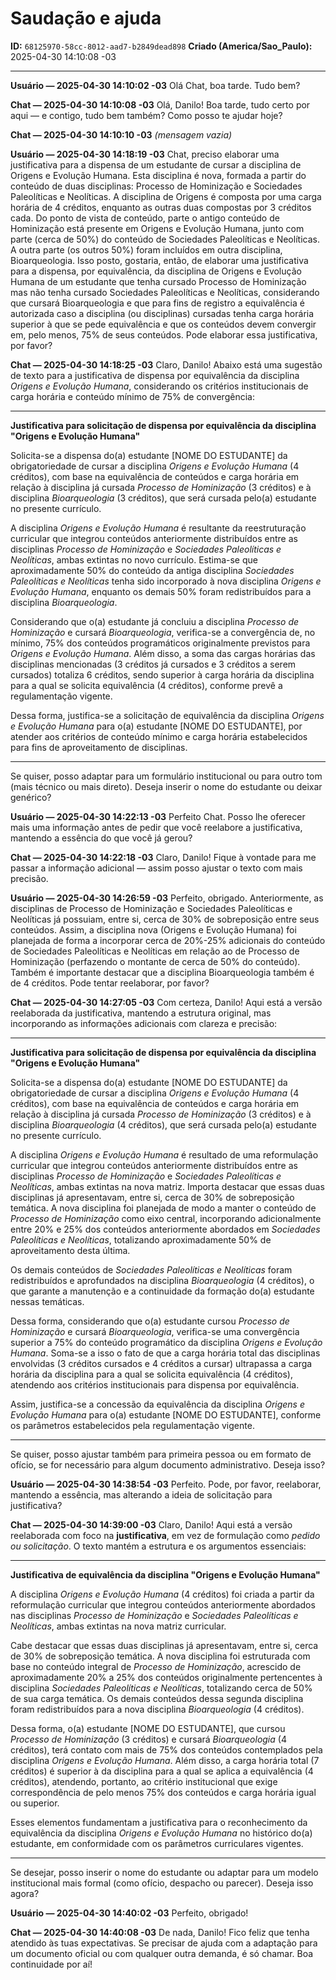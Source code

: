 # Saudação e ajuda

**ID:** `68125970-58cc-8012-aad7-b2849dead898`
**Criado (America/Sao_Paulo):** 2025-04-30 14:10:08 -03

---

**Usuário — 2025-04-30 14:10:02 -03**
Olá Chat, boa tarde. Tudo bem?

**Chat — 2025-04-30 14:10:08 -03**
Olá, Danilo! Boa tarde, tudo certo por aqui — e contigo, tudo bem também? Como posso te ajudar hoje?

**Chat — 2025-04-30 14:10:10 -03**
_(mensagem vazia)_

**Usuário — 2025-04-30 14:18:19 -03**
Chat, preciso elaborar uma justificativa para a dispensa de um estudante de cursar a disciplina de Origens e Evolução Humana. Esta disciplina é nova, formada a partir do conteúdo de duas disciplinas: Processo de Hominização e Sociedades Paleolíticas e Neolíticas. A disciplina de Origens é composta por uma carga horária de 4 créditos, enquanto as outras duas compostas por 3 créditos cada. Do ponto de vista de conteúdo, parte o antigo conteúdo de Hominização está presente em Origens e Evolução Humana, junto com parte (cerca de 50%) do conteúdo de Sociedades Paleolíticas e Neolíticas. A outra parte (os outros 50%) foram incluídos em outra disciplina, Bioarqueologia. Isso posto, gostaria, então, de elaborar uma justificativa para a dispensa, por equivalência, da disciplina de Origens e Evolução Humana de um estudante que tenha cursado Processo de Hominização mas não tenha cursado Sociedades Paleolíticas e Neolíticas, considerando que cursará Bioarqueologia e que para fins de registro a equivalência é autorizada caso a disciplina (ou disciplinas) cursadas tenha carga horária superior à que se pede equivalência e que os conteúdos devem convergir em, pelo menos, 75% de seus conteúdos. Pode elaborar essa justificativa, por favor?

**Chat — 2025-04-30 14:18:25 -03**
Claro, Danilo! Abaixo está uma sugestão de texto para a justificativa de dispensa por equivalência da disciplina *Origens e Evolução Humana*, considerando os critérios institucionais de carga horária e conteúdo mínimo de 75% de convergência:

---

**Justificativa para solicitação de dispensa por equivalência da disciplina "Origens e Evolução Humana"**

Solicita-se a dispensa do(a) estudante [NOME DO ESTUDANTE] da obrigatoriedade de cursar a disciplina *Origens e Evolução Humana* (4 créditos), com base na equivalência de conteúdos e carga horária em relação à disciplina já cursada *Processo de Hominização* (3 créditos) e à disciplina *Bioarqueologia* (3 créditos), que será cursada pelo(a) estudante no presente currículo.

A disciplina *Origens e Evolução Humana* é resultante da reestruturação curricular que integrou conteúdos anteriormente distribuídos entre as disciplinas *Processo de Hominização* e *Sociedades Paleolíticas e Neolíticas*, ambas extintas no novo currículo. Estima-se que aproximadamente 50% do conteúdo da antiga disciplina *Sociedades Paleolíticas e Neolíticas* tenha sido incorporado à nova disciplina *Origens e Evolução Humana*, enquanto os demais 50% foram redistribuídos para a disciplina *Bioarqueologia*.

Considerando que o(a) estudante já concluiu a disciplina *Processo de Hominização* e cursará *Bioarqueologia*, verifica-se a convergência de, no mínimo, 75% dos conteúdos programáticos originalmente previstos para *Origens e Evolução Humana*. Além disso, a soma das cargas horárias das disciplinas mencionadas (3 créditos já cursados e 3 créditos a serem cursados) totaliza 6 créditos, sendo superior à carga horária da disciplina para a qual se solicita equivalência (4 créditos), conforme prevê a regulamentação vigente.

Dessa forma, justifica-se a solicitação de equivalência da disciplina *Origens e Evolução Humana* para o(a) estudante [NOME DO ESTUDANTE], por atender aos critérios de conteúdo mínimo e carga horária estabelecidos para fins de aproveitamento de disciplinas.

---

Se quiser, posso adaptar para um formulário institucional ou para outro tom (mais técnico ou mais direto). Deseja inserir o nome do estudante ou deixar genérico?

**Usuário — 2025-04-30 14:22:13 -03**
Perfeito Chat.
Posso lhe oferecer mais uma informação antes de pedir que você reelabore a justificativa, mantendo a essência do que você já gerou?

**Chat — 2025-04-30 14:22:18 -03**
Claro, Danilo! Fique à vontade para me passar a informação adicional — assim posso ajustar o texto com mais precisão.

**Usuário — 2025-04-30 14:26:59 -03**
Perfeito, obrigado.
Anteriormente, as disciplinas de Processo de Hominização e Sociedades Paleolíticas e Neolíticas já possuiam, entre si, cerca de 30% de sobreposição entre seus conteúdos. Assim, a disciplina nova (Origens e Evolução Humana) foi planejada de forma a incorporar cerca de 20%-25% adicionais do conteúdo de Sociedades Paleolíticas e Neolíticas em relação ao de Processo de Hominização (perfazendo o montante de cerca de 50% do conteúdo). Também é importante destacar que a disciplina Bioarqueologia também é de 4 créditos. Pode tentar reelaborar, por favor?

**Chat — 2025-04-30 14:27:05 -03**
Com certeza, Danilo! Aqui está a versão reelaborada da justificativa, mantendo a estrutura original, mas incorporando as informações adicionais com clareza e precisão:

---

**Justificativa para solicitação de dispensa por equivalência da disciplina "Origens e Evolução Humana"**

Solicita-se a dispensa do(a) estudante [NOME DO ESTUDANTE] da obrigatoriedade de cursar a disciplina *Origens e Evolução Humana* (4 créditos), com base na equivalência de conteúdos e carga horária em relação à disciplina já cursada *Processo de Hominização* (3 créditos) e à disciplina *Bioarqueologia* (4 créditos), que será cursada pelo(a) estudante no presente currículo.

A disciplina *Origens e Evolução Humana* é resultado de uma reformulação curricular que integrou conteúdos anteriormente distribuídos entre as disciplinas *Processo de Hominização* e *Sociedades Paleolíticas e Neolíticas*, ambas extintas na nova matriz. Importa destacar que essas duas disciplinas já apresentavam, entre si, cerca de 30% de sobreposição temática. A nova disciplina foi planejada de modo a manter o conteúdo de *Processo de Hominização* como eixo central, incorporando adicionalmente entre 20% e 25% dos conteúdos anteriormente abordados em *Sociedades Paleolíticas e Neolíticas*, totalizando aproximadamente 50% de aproveitamento desta última.

Os demais conteúdos de *Sociedades Paleolíticas e Neolíticas* foram redistribuídos e aprofundados na disciplina *Bioarqueologia* (4 créditos), o que garante a manutenção e a continuidade da formação do(a) estudante nessas temáticas.

Dessa forma, considerando que o(a) estudante cursou *Processo de Hominização* e cursará *Bioarqueologia*, verifica-se uma convergência superior a 75% do conteúdo programático da disciplina *Origens e Evolução Humana*. Soma-se a isso o fato de que a carga horária total das disciplinas envolvidas (3 créditos cursados e 4 créditos a cursar) ultrapassa a carga horária da disciplina para a qual se solicita equivalência (4 créditos), atendendo aos critérios institucionais para dispensa por equivalência.

Assim, justifica-se a concessão da equivalência da disciplina *Origens e Evolução Humana* para o(a) estudante [NOME DO ESTUDANTE], conforme os parâmetros estabelecidos pela regulamentação vigente.

---

Se quiser, posso ajustar também para primeira pessoa ou em formato de ofício, se for necessário para algum documento administrativo. Deseja isso?

**Usuário — 2025-04-30 14:38:54 -03**
Perfeito. Pode, por favor, reelaborar, mantendo a essência, mas alterando a ideia de solicitação para justificativa?

**Chat — 2025-04-30 14:39:00 -03**
Claro, Danilo! Aqui está a versão reelaborada com foco na **justificativa**, em vez de formulação como *pedido ou solicitação*. O texto mantém a estrutura e os argumentos essenciais:

---

**Justificativa de equivalência da disciplina "Origens e Evolução Humana"**

A disciplina *Origens e Evolução Humana* (4 créditos) foi criada a partir da reformulação curricular que integrou conteúdos anteriormente abordados nas disciplinas *Processo de Hominização* e *Sociedades Paleolíticas e Neolíticas*, ambas extintas na nova matriz curricular.

Cabe destacar que essas duas disciplinas já apresentavam, entre si, cerca de 30% de sobreposição temática. A nova disciplina foi estruturada com base no conteúdo integral de *Processo de Hominização*, acrescido de aproximadamente 20% a 25% dos conteúdos originalmente pertencentes à disciplina *Sociedades Paleolíticas e Neolíticas*, totalizando cerca de 50% de sua carga temática. Os demais conteúdos dessa segunda disciplina foram redistribuídos para a nova disciplina *Bioarqueologia* (4 créditos).

Dessa forma, o(a) estudante [NOME DO ESTUDANTE], que cursou *Processo de Hominização* (3 créditos) e cursará *Bioarqueologia* (4 créditos), terá contato com mais de 75% dos conteúdos contemplados pela disciplina *Origens e Evolução Humana*. Além disso, a carga horária total (7 créditos) é superior à da disciplina para a qual se aplica a equivalência (4 créditos), atendendo, portanto, ao critério institucional que exige correspondência de pelo menos 75% dos conteúdos e carga horária igual ou superior.

Esses elementos fundamentam a justificativa para o reconhecimento da equivalência da disciplina *Origens e Evolução Humana* no histórico do(a) estudante, em conformidade com os parâmetros curriculares vigentes.

---

Se desejar, posso inserir o nome do estudante ou adaptar para um modelo institucional mais formal (como ofício, despacho ou parecer). Deseja isso agora?

**Usuário — 2025-04-30 14:40:02 -03**
Perfeito, obrigado!

**Chat — 2025-04-30 14:40:08 -03**
De nada, Danilo! Fico feliz que tenha atendido às tuas expectativas. Se precisar de ajuda com a adaptação para um documento oficial ou com qualquer outra demanda, é só chamar. Boa continuidade por aí!
